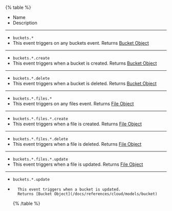 {% table %}

-   Name
-   Description

---

-   `buckets.*`
-   This event triggers on any buckets event.
    Returns [Bucket Object](/docs/references/cloud/models/bucket)

---

-   `buckets.*.create`
-   This event triggers when a bucket is created.
    Returns [Bucket Object](/docs/references/cloud/models/bucket)

---

-   `buckets.*.delete`
-   This event triggers when a bucket is deleted.
    Returns [Bucket Object](/docs/references/cloud/models/bucket)

---

-   `buckets.*.files.*`
-   This event triggers on any files event.
    Returns [File Object](/docs/references/cloud/models/file)

---

-   `buckets.*.files.*.create`
-   This event triggers when a file is created.
    Returns [File Object](/docs/references/cloud/models/file)

---

-   `buckets.*.files.*.delete`
-   This event triggers when a file is deleted.
    Returns [File Object](/docs/references/cloud/models/file)

---

-   `buckets.*.files.*.update`
-   This event triggers when a file is updated.
    Returns [File Object](/docs/references/cloud/models/file)

---

-   `buckets.*.update`
-       This event triggers when a bucket is updated.
        Returns [Bucket Object](/docs/references/cloud/models/bucket)
    {% /table %}
